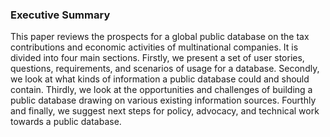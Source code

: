 ### Executive Summary

This paper reviews the prospects for a global public database on the tax contributions and economic activities of multinational companies. It is divided into four main sections. Firstly, we present a set of user stories, questions, requirements, and scenarios of usage for a database. Secondly, we look at what kinds of information a public database could and should contain. Thirdly, we look at the opportunities and challenges of building a public database drawing on various existing information sources. Fourthly and finally, we suggest next steps for policy, advocacy, and technical work towards a public database.
